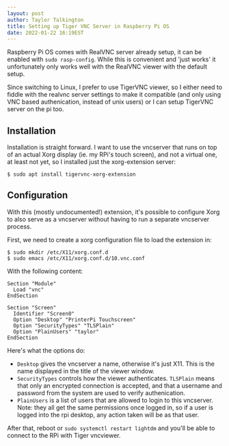 ```yaml
---
layout: post
author: Taylor Talkington
title: Setting up Tiger VNC Server in Raspberry Pi OS
date: 2022-01-22 16:19EST
---
```


Raspberry Pi OS comes with RealVNC server already setup, it can be enabled with `sudo rasp-config`. While this is convenient and 'just works' it unfortunately only works well with the RealVNC viewer with the default setup.

Since switching to Linux, I prefer to use TigerVNC viewer, so I either need to fiddle with the realvnc server settings to make it compatible (and only using VNC based authenication, instead of unix users) or I can setup TigerVNC server on the pi too.

## Installation

Installation is straight forward. I want to use the vncserver that runs on top of an actual Xorg display (ie. my RPi's touch screen), and not a virtual one, at least not yet, so I installed just the xorg-extension server:

```terminal
$ sudo apt install tigervnc-xorg-extension
```

## Configuration

With this (mostly undocumented!) extension, it's possible to configure Xorg to also serve as a vncserver without having to run a separate vncserver process.

First, we need to create a xorg configuration file to load the extension in:
```terminal
$ sudo mkdir /etc/X11/xorg.conf.d
$ sudo emacs /etc/X11/xorg.conf.d/10.vnc.conf
```

With the following content:
```config
Section "Module"
  Load "vnc"
EndSection

Section "Screen"
  Identifier "Screen0"
  Option "Desktop" "PrinterPi Touchscreen"
  Option "SecurityTypes" "TLSPlain"
  Option "PlainUsers" "taylor"
EndSection
```
Here's what the options do:
 - `Desktop` gives the vncserver a name, otherwise it's just X11. This is the name displayed in the title of the viewer window.
 - `SecurityTypes` controls how the viewer authenticates. `TLSPlain` means that only an encrypted connection is accepted, and that a username and password from the system are used to verify authenication.
 - `PlainUsers` is a list of users that are allowed to login to this vncserver. Note: they all get the same permissions once logged in, so if a user is logged into the rpi desktop, any action taken will be as that user.

After that, reboot or `sudo systemctl restart lightdm` and you'll be able to connect to the RPi with Tiger vncviewer.
